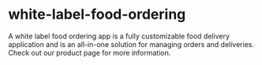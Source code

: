 # white-label-food-ordering
A white label food ordering app is a fully customizable food delivery application and is an all-in-one solution for managing orders and deliveries. Check out our product page for more information.

